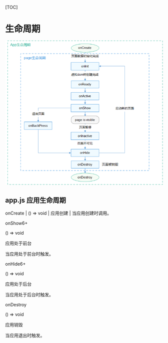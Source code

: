[TOC]

# 生命周期

![生命周期](./img/生命周期.png)

## app.js 应用生命周期

onCreate | () => void | 应用创建 | 当应用创建时调用。

onShow6+

() => void

应用处于前台

当应用处于前台时触发。

onHide6+

() => void

应用处于后台

当应用处于后台时触发。

onDestroy

() => void

应用销毁

当应用退出时触发。